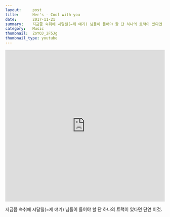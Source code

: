 ```yaml
---
layout:     post
title:      Her's - Cool with you
date:       2017-11-21
summary:    지금쯤 숙취에 시달릴(=제 얘기) 님들이 들어야 할 단 하나의 트랙이 있다면 단연 이것.
category:   Music
thumbnail:  ZoYOJ_2F5Jg
thumbnail_type: youtube
---
```


<iframe width="100%" height="480" src="https://www.youtube.com/embed/ZoYOJ_2F5Jg" frameborder="0" allowfullscreen=""></iframe>

지금쯤 숙취에 시달릴(=제 얘기) 님들이 들어야 할 단 하나의 트랙이 있다면 단연 이것.
